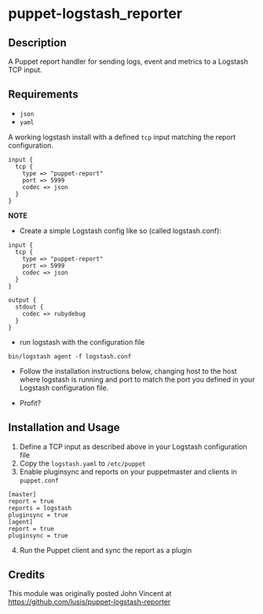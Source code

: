 puppet-logstash\_reporter
=========================

Description
-----------

A Puppet report handler for sending logs, event and metrics to a Logstash TCP input.


Requirements
------------

* `json`
* `yaml`

A working logstash install with a defined `tcp` input matching the report configuration.

```
input {
  tcp {
    type => "puppet-report"
    port => 5999
    codec => json
  }
}
```

**NOTE**
* Create a simple Logstash config like so (called logstash.conf):

```
input {
  tcp {
    type => "puppet-report"
    port => 5999
    codec => json
  }
}

output {
  stdout {
    codec => rubydebug
  }
}
```
* run logstash with the configuration file

```
bin/logstash agent -f logstash.conf
```

* Follow the installation instructions below, changing host to the host where logstash is running and port to match the port you defined in your Logstash configuration file.

* Profit?

Installation and Usage
----------------------

1. Define a TCP input as described above in your Logstash configuration file
2. Copy the `logstash.yaml` to `/etc/puppet`
3. Enable pluginsync and reports on your puppetmaster and clients in `puppet.conf`

```
[master]
report = true
reports = logstash
pluginsync = true
[agent]
report = true
pluginsync = true
```

4. Run the Puppet client and sync the report as a plugin

Credits
-------
This module was originally posted John Vincent at https://github.com/lusis/puppet-logstash-reporter
